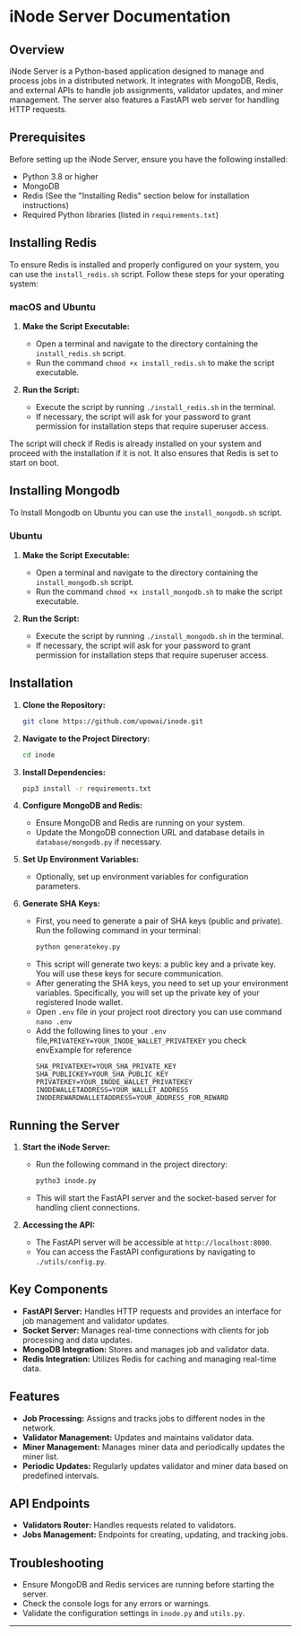 # iNode Server Documentation

## Overview

iNode Server is a Python-based application designed to manage and process jobs in a distributed network. It integrates with MongoDB, Redis, and external APIs to handle job assignments, validator updates, and miner management. The server also features a FastAPI web server for handling HTTP requests.

## Prerequisites

Before setting up the iNode Server, ensure you have the following installed:

- Python 3.8 or higher
- MongoDB
- Redis (See the "Installing Redis" section below for installation instructions)
- Required Python libraries (listed in `requirements.txt`)

## Installing Redis

To ensure Redis is installed and properly configured on your system, you can use the `install_redis.sh` script. Follow these steps for your operating system:

### macOS and Ubuntu

1. **Make the Script Executable:**

   - Open a terminal and navigate to the directory containing the `install_redis.sh` script.
   - Run the command `chmod +x install_redis.sh` to make the script executable.

2. **Run the Script:**
   - Execute the script by running `./install_redis.sh` in the terminal.
   - If necessary, the script will ask for your password to grant permission for installation steps that require superuser access.

The script will check if Redis is already installed on your system and proceed with the installation if it is not. It also ensures that Redis is set to start on boot.

## Installing Mongodb

To Install Mongodb on Ubuntu you can use the `install_mongodb.sh` script.

### Ubuntu

1. **Make the Script Executable:**

   - Open a terminal and navigate to the directory containing the `install_mongodb.sh` script.
   - Run the command `chmod +x install_mongodb.sh` to make the script executable.

2. **Run the Script:**
   - Execute the script by running `./install_mongodb.sh` in the terminal.
   - If necessary, the script will ask for your password to grant permission for installation steps that require superuser access.

## Installation

1. **Clone the Repository:**

   ```bash
   git clone https://github.com/upowai/inode.git
   ```

2. **Navigate to the Project Directory:**

   ```bash
   cd inode
   ```

3. **Install Dependencies:**

   ```bash
   pip3 install -r requirements.txt
   ```

4. **Configure MongoDB and Redis:**

   - Ensure MongoDB and Redis are running on your system.
   - Update the MongoDB connection URL and database details in `database/mongodb.py` if necessary.

5. **Set Up Environment Variables:**

   - Optionally, set up environment variables for configuration parameters.

6. **Generate SHA Keys:**
   - First, you need to generate a pair of SHA keys (public and private). Run the following command in your terminal:
     ```bash
     python generatekey.py
     ```
   - This script will generate two keys: a public key and a private key. You will use these keys for secure communication.
   - After generating the SHA keys, you need to set up your environment variables. Specifically, you will set up the private key of your registered Inode wallet.
   - Open `.env` file in your project root directory you can use command `nano .env`
   - Add the following lines to your `.env` file,`PRIVATEKEY=YOUR_INODE_WALLET_PRIVATEKEY` you check envExample for reference
     ```
     SHA_PRIVATEKEY=YOUR_SHA_PRIVATE_KEY
     SHA_PUBLICKEY=YOUR_SHA_PUBLIC_KEY
     PRIVATEKEY=YOUR_INODE_WALLET_PRIVATEKEY
     INODEWALLETADDRESS=YOUR_WALLET_ADDRESS
     INODEREWARDWALLETADDRESS=YOUR_ADDRESS_FOR_REWARD
     ```

## Running the Server

1. **Start the iNode Server:**

   - Run the following command in the project directory:
     ```bash
     pytho3 inode.py
     ```
   - This will start the FastAPI server and the socket-based server for handling client connections.

2. **Accessing the API:**
   - The FastAPI server will be accessible at `http://localhost:8000`.
   - You can access the FastAPI configurations by navigating to `./utils/config.py`.

## Key Components

- **FastAPI Server:** Handles HTTP requests and provides an interface for job management and validator updates.
- **Socket Server:** Manages real-time connections with clients for job processing and data updates.
- **MongoDB Integration:** Stores and manages job and validator data.
- **Redis Integration:** Utilizes Redis for caching and managing real-time data.

## Features

- **Job Processing:** Assigns and tracks jobs to different nodes in the network.
- **Validator Management:** Updates and maintains validator data.
- **Miner Management:** Manages miner data and periodically updates the miner list.
- **Periodic Updates:** Regularly updates validator and miner data based on predefined intervals.

## API Endpoints

- **Validators Router:** Handles requests related to validators.
- **Jobs Management:** Endpoints for creating, updating, and tracking jobs.

## Troubleshooting

- Ensure MongoDB and Redis services are running before starting the server.
- Check the console logs for any errors or warnings.
- Validate the configuration settings in `inode.py` and `utils.py`.

---
